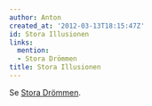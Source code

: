 ```yaml
---
author: Anton
created_at: '2012-03-13T18:15:47Z'
id: Stora Illusionen
links:
  mention:
  - Stora Drömmen
title: Stora Illusionen
---
```


Se [Stora Drömmen].

  [Stora Drömmen]: Stora_Drömmen
